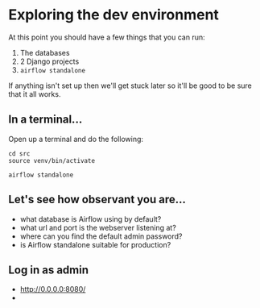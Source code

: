 # Exploring the dev environment 

At this point you should have a few things that you can run:

1. The databases
2. 2 Django projects
3. `airflow standalone`

If anything isn't set up then we'll get stuck later so it'll be good to be sure that it all works.

## In a terminal...

Open up a terminal and do the following:

```
cd src
source venv/bin/activate 

airflow standalone
```

## Let's see how observant you are...

- what database is Airflow using by default? 
- what url and port is the webserver listening at?
- where can you find the default admin password?
- is Airflow standalone suitable for production?

## Log in as admin

- http://0.0.0.0:8080/
- 


